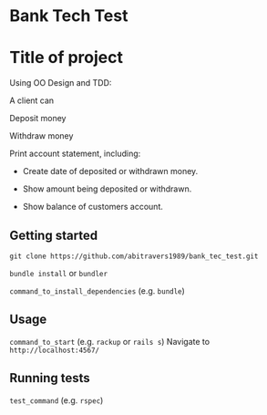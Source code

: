 # Bank Tech Test


# Title of project

Using OO Design and TDD:

A client can

Deposit money

Withdraw money


Print account statement, including:

- Create date of deposited or withdrawn money.

- Show amount being deposited or withdrawn.

- Show balance of customers account.



## Getting started

`git clone https://github.com/abitravers1989/bank_tec_test.git`


`bundle install` or `bundler`

`command_to_install_dependencies` (e.g. `bundle`)

## Usage

`command_to_start` (e.g. `rackup` or `rails s`)
Navigate to `http://localhost:4567/`


## Running tests

`test_command` (e.g. `rspec`)
